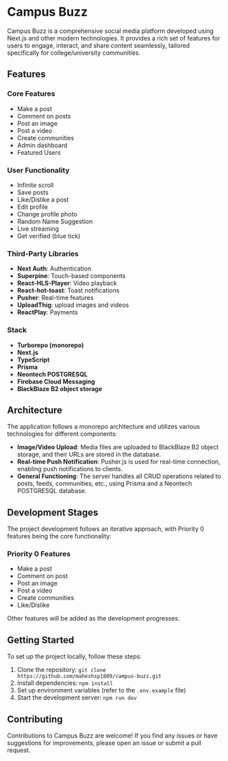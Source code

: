 # Campus Buzz

Campus Buzz is a comprehensive social media platform developed using Next.js and other modern technologies. It provides a rich set of features for users to engage, interact, and share content seamlessly, tailored specifically for college/university communities.

## Features

### Core Features

- Make a post
- Comment on posts
- Post an image
- Post a video
- Create communities
- Admin dashboard
- Featured Users

### User Functionality

- Infinite scroll
- Save posts
- Like/Dislike a post
- Edit profile
- Change profile photo
- Random Name Suggestion
- Live streaming
- Get verified (blue tick)

### Third-Party Libraries

- **Next Auth**: Authentication
- **Superpine**: Touch-based components
- **React-HLS-Player**: Video playback
- **React-hot-toast**: Toast notifications
- **Pusher**: Real-time features
- **UploadThig**: upload images and videos
- **ReactPlay**: Payments

### Stack

- **Turborepo (monorepo)**
- **Next.js**
- **TypeScript**
- **Prisma**
- **Neontech POSTGRESQL**
- **Firebase Cloud Messaging**
- **BlackBlaze B2 object storage**

## Architecture

The application follows a monorepo architecture and utilizes various technologies for different components:

- **Image/Video Upload**: Media files are uploaded to BlackBlaze B2 object storage, and their URLs are stored in the database.
- **Real-time Push Notification**: Pusher.js is used for real-time connection, enabling push notifications to clients.
- **General Functioning**: The server handles all CRUD operations related to posts, feeds, communities, etc., using Prisma and a Neontech POSTGRESQL database.

## Development Stages

The project development follows an iterative approach, with Priority 0 features being the core functionality:

### Priority 0 Features

- Make a post
- Comment on post
- Post an image
- Post a video
- Create communities
- Like/Dislike

Other features will be added as the development progresses.

## Getting Started

To set up the project locally, follow these steps:

1. Clone the repository: `git clone https://github.com/maheshsp1809/campus-buzz.git`
2. Install dependencies: `npm install`
3. Set up environment variables (refer to the `.env.example` file)
4. Start the development server: `npm run dev`

## Contributing

Contributions to Campus Buzz are welcome! If you find any issues or have suggestions for improvements, please open an issue or submit a pull request.
